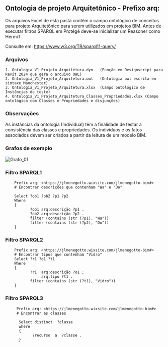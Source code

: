 ## Ontologia de projeto Arquitetônico - Prefixo arq:

Os arquivos Excel de esta pasta contêm o campo ontológico de conceitos para projeto Arquitetônico para serem utilizados em projetos BIM. 
Antes de executar filtros SPARQL em Protégé deve-se inicializar um Reasoner como HermiT.

Consulte em: https://www.w3.org/TR/sparql11-query/

### Arquivos
    1. Ontologia_V1_Projeto_Arquitetura.dyn   (Função em Designscript para Revit 2024 que gera o arquivo OWL)
    2. Ontologia_V1_Projeto_Arquitetura.owl   (Ontologia owl escrita em sintaxe Manchester)
    3. Ontologia_V1_Projeto_Arquitetura.xlsx  (Campo ontológico de Instâncias de teste)
    4. Ontologia_V1_Projeto_Arquitetura_Classes_Propriedades.xlsx (Campo ontológico com Classes e Propriedades e disjunções) 

### Observações

As instâncias da ontologia (Individual) têm a finalidade de testar a consistência das classes e propriedades. 
Os indivíduos e os fatos associados devem ser criados a partir da leitura de um modelo BIM.

### Grafos de exemplo
![Grafo_01](https://github.com/JLMenegotto/OntologiaBIM/assets/9437020/595c3427-4820-4f10-b329-6dc09a8cf39b)


### Filtro SPARQL1
        Prefix arq: <https://jlmenegotto.wixsite.com/jlmenegotto-bim#>    
        # Encontrar descrições que contenham "Wa" e "Do"
    
        Select ?ob1 ?ob2 ?p1 ?p2 
        Where
        {
               ?ob1 arq:descrição ?p1 .
               ?ob2 arq:descrição ?p2 .
               filter (contains (str (?p1), "Wa")) 
               filter (contains (str (?p2), "Do")) 
        }

### Filtro SPARQL2
        Prefix arq: <https://jlmenegotto.wixsite.com/jlmenegotto-bim#>
        # Encontrar tipos que contenham "Vidro"   
        Select ?r1 ?o1 ?t1 
        Where
        {
               ?r1  arq:descrição ?o1 ;
                    arq:tipo ?t1 .
               filter (contains (str (?t1), "Vidro")) 
        }

### Filtro SPARQL3
         Prefix arq: <https://jlmenegotto.wixsite.com/jlmenegotto-bim#>
         # Encontrar as classes 
         
          Select distinct  ?classe
          where
          {
                ?recurso  a  ?classe .
          }
        
